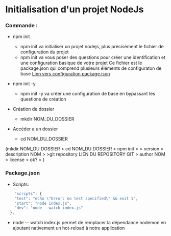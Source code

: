 # Initialisation d'un projet NodeJs

### Commande :

- npm init 
    - npm init va initialiser un projet nodejs, plus précisément le fichier de configuration du projet
    - npm init va vous poser des questions pour créer une identification et une configuration basique de votre projet
    Ce fichier est le package.json qui comprend plusieurs éléments de configuraton de base [Lien vers configuration package.json](https://github.com/npm/cli/blob/latest/docs/lib/content/configuring-npm/package-json.md#files)
- npm init -y
    - npm init -y va créer une configuration de base en bypassant les questions de création

- Création de dossier 
    - mkdir NOM_DU_DOSSIER

- Accéder a un dossier 
    - cd NOM_DU_DOSSIER

(mkdir NOM_DU DOSSIER > cd NOM_DU DOSSIER > npm init > > version > description NOM > >git repository LIEN DU REPOSITORY GIT > author NOM > license > ok? > )

### Package.json

- Scripts:
```javascript
    "scripts": {
    "test": "echo \"Error: no test specified\" && exit 1",
    "start": "node index.js",
    "dev": "node --watch index.js"
  },
```

- node -- watch index.js permet de remplacer la dépendance nodemon en ajoutant nativement un hot-reload à notre application

